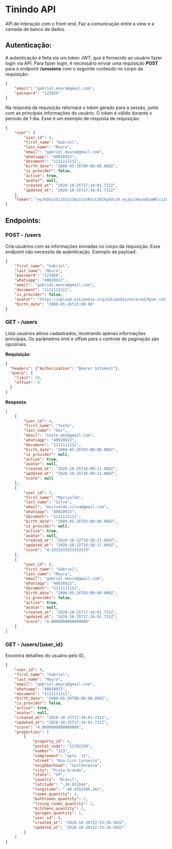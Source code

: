 # Tinindo API

API de interação com o front-end. Faz a comunicação entre a view e a camada de banco de dados.

## Autenticação:
A autenticação é feita via um token JWT, que é fornecido ao usuário fazer login via API.
Para fazer login, é necessário enviar uma requisição **POST** para o endpoint **/sessions** com o seguinte conteúdo no corpo da requisição:

```json
{
    "email": "gabriel.moura@gmail.com",
    "password": "123456"
}
```

Na resposta da requisição retornará o token gerado para a sessão, junto com as principais informações do usuário.
O token é válido durante o período de 1 dia. Esse é um exemplo de resposta de requisição:

```json
{
    "user": {
        "user_id": 8,
        "first_name": "Gabriel",
        "last_name": "Moura",
        "email": "gabriel.moura@gmail.com",
        "whatsapp": "40028922",
        "document": "1111111111",
        "birth_date": "2000-05-26T00:00:00.000Z",
        "is_provider": false,
        "active": true,
        "avatar": null,
        "created_at": "2020-10-25T17:34:01.731Z",
        "updated_at": "2020-10-25T17:34:01.731Z"
    },
    "token": "eyJhbGciOiJIUzI1NiIsInR5cCI6IkpXVCJ9.eyJpc19wcm92aWRlciI6ZmFsc2UsImlhdCI6MTYwMzc0ODA0OSwiZXhwIjoxNjAzODM0NDQ5LCJpc3MiOiJhcGktanVwaXRlciIsInN1YiI6IjgifQ.u8blwRPeLOAjho2Oae498LRj3LmxAn3jbxABLUI7SF8"
}
```

## Endpoints:
### POST - /users
Cria usuários com as informações enviadas no corpo da requisição. Esse endpoint não necessita de autenticação.
Exemplo de payload:

```json
{
	"first_name": "Gabriel",
	"last_name": "Moura",
	"password": "123456",
	"whatsapp": "40028922",
	"email": "gabriel.moura@gmail.com",
	"document": "1111111111",
	"is_provider": false,
    "avatar": "https://upload.wikimedia.org/wikipedia/en/e/ed/Nyan_cat_250px_frame.PNG",
	"birth_date": "2000-05-26T13:00:00"
}
```


### GET - /users
Lista usuários ativos cadastrados, mostrando apenas informações principais.
Os parâmetros limit e offset para o controle de paginação são opcionais.

**Requisição**:
```json
{
  "headers": {"Authorization": "Bearer ${token}"},
  "query": {
    "limit": 20,
    "offset": 0
  }
}
```
**Resposta**:
```json
[
    {
        "user_id": 4,
        "first_name": "Teste",
        "last_name": "Dev",
        "email": "teste.dev@gmail.com",
        "whatsapp": "40028922",
        "document": "1111111111",
        "birth_date": "2000-05-26T03:00:00.000Z",
        "is_provider": null,
        "active": true,
        "avatar": null,
        "created_at": "2020-10-25T16:09:11.880Z",
        "updated_at": "2020-10-25T16:09:11.880Z",
        "score": null
    },
    {
        "user_id": 2,
        "first_name": "Marivalda",
        "last_name": "Silva",
        "email": "marivalda.silva@gmail.com",
        "whatsapp": "40028922",
        "document": "1111111111",
        "birth_date": "2000-05-26T03:00:00.000Z",
        "is_provider": null,
        "active": true,
        "avatar": null,
        "created_at": "2020-10-22T10:58:17.809Z",
        "updated_at": "2020-10-22T10:58:17.809Z",
        "score": "4.3333333333333333"
    },
    {
        "user_id": 8,
        "first_name": "Gabriel",
        "last_name": "Moura",
        "email": "gabriel.moura@gmail.com",
        "whatsapp": "40028922",
        "document": "1111111111",
        "birth_date": "2000-05-26T03:00:00.000Z",
        "is_provider": false,
        "active": true,
        "avatar": null,
        "created_at": "2020-10-25T17:34:01.731Z",
        "updated_at": "2020-10-25T17:34:01.731Z",
        "score": "4.0000000000000000"
    }
]
```

### GET - /users/{user_id}
Encontra detalhes do usuário pelo ID, 
```json
{
    "user_id": 8,
    "first_name": "Gabriel",
    "last_name": "Moura",
    "email": "gabriel.moura@gmail.com",
    "whatsapp": "40028922",
    "document": "1111111111",
    "birth_date": "2000-05-26T00:00:00.000Z",
    "is_provider": false,
    "active": true,
    "avatar": null,
    "created_at": "2020-10-25T17:34:01.731Z",
    "updated_at": "2020-10-25T17:34:01.731Z",
    "score": "4.0000000000000000",
    "properties": [
        {
            "property_id": 4,
            "postal_code": "11702220",
            "number": "123",
            "complement": "apto. 11",
            "street": "Rua Ciro Carneiro",
            "neighborhood": "Guilhermina",
            "city": "Praia Grande",
            "state": "SP",
            "country": "Brasil",
            "latitude": "-24.011644",
            "longitude": "-46.4314386,16z",
            "rooms_quantity": 3,
            "bathrooms_quantity": 2,
            "living_rooms_quantity": 1,
            "kitchens_quantity": 1,
            "garages_quantity": 1,
            "user_id": 8,
            "created_at": "2020-10-26T22:33:28.583Z",
            "updated_at": "2020-10-26T22:33:28.583Z"
        }
    ]
}
```